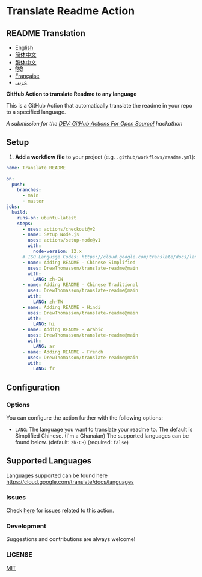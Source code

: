 # Translate Readme Action

## README Translation
- [English](README.md)
- [简体中文](README.zh-CN.md)
- [繁体中文](README.zh-TW.md)
- [हिंदी](README.hi.md)
- [Française](README.fr.md)
- [عربى](README.ar.md)

**GitHub Action to translate Readme to any language**

This is a GitHub Action that automatically translate the readme in your repo to a specified language.

_A submission for the [DEV: GitHub Actions For Open Source!](https://dev.to/devteam/announcing-the-github-actions-hackathon-on-dev-3ljn) hackathon_

## Setup

1. **Add a workflow file** to your project (e.g. `.github/workflows/readme.yml`):
```yaml
name: Translate README

on:
  push:
    branches:
      - main
      - master
jobs:
  build:
    runs-on: ubuntu-latest
    steps:
      - uses: actions/checkout@v2
      - name: Setup Node.js
        uses: actions/setup-node@v1
        with:
          node-version: 12.x
      # ISO Langusge Codes: https://cloud.google.com/translate/docs/languages  
      - name: Adding README - Chinese Simplified
        uses: DrewThomasson/translate-readme@main
        with:
          LANG: zh-CN
      - name: Adding README - Chinese Traditional
        uses: DrewThomasson/translate-readme@main
        with:
          LANG: zh-TW
      - name: Adding README - Hindi
        uses: DrewThomasson/translate-readme@main
        with:
          LANG: hi
      - name: Adding README - Arabic
        uses: DrewThomasson/translate-readme@main
        with:
          LANG: ar
      - name: Adding README - French
        uses: DrewThomasson/translate-readme@main
        with:
          LANG: fr
```

## Configuration

### Options

You can configure the action further with the following options:

- `LANG`: The language you want to translate your readme to. The default is Simplified Chinese. (I'm a Ghanaian) The supported languages can be found below.
  (default: `zh-CH`) (required: `false`)

## Supported Languages

Languages supported can be found here https://cloud.google.com/translate/docs/languages

### Issues

Check [here](https://github.com/dephraiim/translate-readme/issues/1) for issues related to this action.

### Development

Suggestions and contributions are always welcome!

### LICENSE

[MIT](./LICENSE)
